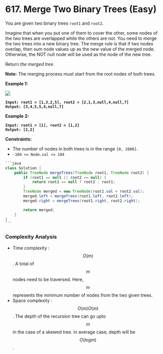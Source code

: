 # 617. Merge Two Binary Trees (Easy)

You are given two binary trees `root1` and `root2`.

Imagine that when you put one of them to cover the other, some nodes of the two trees are overlapped while the others are not. You need to merge the two trees into a new binary tree. The merge rule is that if two nodes overlap, then sum node values up as the new value of the merged node. Otherwise, the NOT null node will be used as the node of the new tree.

Return _the merged tree_.

**Note:** The merging process must start from the root nodes of both trees.

&#x20;

**Example 1:**

![](https://assets.leetcode.com/uploads/2021/02/05/merge.jpg)

<pre><code><strong>Input: root1 = [1,3,2,5], root2 = [2,1,3,null,4,null,7]
</strong><strong>Output: [3,4,5,5,4,null,7]
</strong></code></pre>

**Example 2:**

<pre><code><strong>Input: root1 = [1], root2 = [1,2]
</strong><strong>Output: [2,2]
</strong></code></pre>

&#x20;

**Constraints:**

* The number of nodes in both trees is in the range `[0, 2000]`.
* `-104 <= Node.val <= 104`

````java
```java
class Solution {
    public TreeNode mergeTrees(TreeNode root1, TreeNode root2) {
        if (root1 == null || root2 == null) {
            return root1 == null ? root2 : root1;
        }
        TreeNode merged = new TreeNode(root1.val + root2.val);
        merged.left = mergeTrees(root1.left, root2.left);
        merged.right = mergeTrees(root1.right, root2.right);

        return merged;
    }
}
```
````

### Complexity Analysis

* Time complexity : $$O(m)$$. A total of $$m$$ nodes need to be traversed. Here, $$m$$ represents the minimum number of nodes from the two given trees.
* Space complexity : $$O(m)O(m)$$. The depth of the recursion tree can go upto $$m$$ in the case of a skewed tree. In average case, depth will be $$O(logm)$$.
